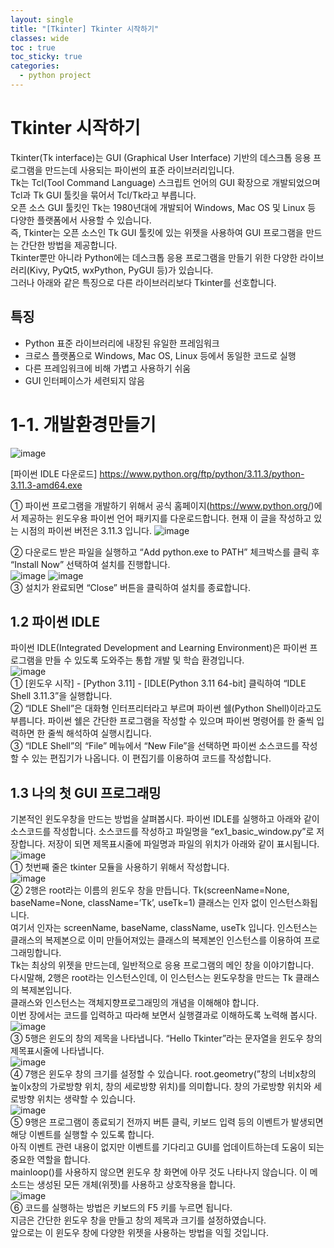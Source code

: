 ```yaml
---
layout: single
title: "[Tkinter] Tkinter 시작하기"
classes: wide
toc : true
toc_sticky: true
categories:
  - python project
---
```


# Tkinter 시작하기
Tkinter(Tk interface)는 GUI (Graphical User Interface) 기반의 데스크톱 응용 프로그램을 만드는데 사용되는 파이썬의 표준 라이브러리입니다.  
Tk는 Tcl(Tool Command Language) 스크립트 언어의 GUI 확장으로 개발되었으며 Tcl과  Tk GUI 툴킷을 묶어서 Tcl/Tk라고 부릅니다.  
오픈 소스 GUI 툴킷인 Tk는 1980년대에 개발되어 Windows, Mac OS 및 Linux 등 다양한 플랫폼에서 사용할 수 있습니다.  
즉, Tkinter는 오픈 소스인 Tk GUI 툴킷에 있는 위젯을 사용하여 GUI 프로그램을 만드는 간단한 방법을 제공합니다.  
Tkinter뿐만 아니라 Python에는 데스크톱 응용 프로그램을 만들기 위한 다양한 라이브러리(Kivy, PyQt5, wxPython, PyGUI 등)가 있습니다.  
그러나 아래와 같은 특징으로 다른 라이브러리보다 Tkinter를 선호합니다.  

## 특징  
 + Python 표준 라이브러리에 내장된 유일한 프레임워크  
 + 크로스 플랫폼으로 Windows, Mac OS, Linux 등에서 동일한 코드로  실행  
 + 다른 프레임워크에 비해 가볍고 사용하기 쉬움  
 + GUI 인터페이스가 세련되지 않음  


# 1-1. 개발환경만들기

![image](https://github.com/kig2929kig/kig2929kig.github.io/assets/47412229/6efc69f1-5291-4569-aff0-f76db73bb6f0)

[파이썬  IDLE 다운로드] https://www.python.org/ftp/python/3.11.3/python-3.11.3-amd64.exe

① 파이썬 프로그램을 개발하기 위해서 공식 홈페이지(https://www.python.org/)에서 제공하는 윈도우용 파이썬 언어 패키지를 다운로드합니다. 현재 이 글을 작성하고 있는 시점의 파이썬 버전은 3.11.3 입니다.
![image](https://github.com/kig2929kig/kig2929kig.github.io/assets/47412229/a4d8994e-6963-4dce-a661-d0b23f7c6210)

② 다운로드 받은 파일을 실행하고 “Add python.exe to PATH” 체크박스를 클릭 후 “Install Now” 선택하여 설치를 진행합니다.  
![image](https://github.com/kig2929kig/kig2929kig.github.io/assets/47412229/4b373f6f-da3f-43ca-a595-19a04991ad1f)
![image](https://github.com/kig2929kig/kig2929kig.github.io/assets/47412229/9de4ba92-0f23-46be-a239-5713d041db93)  
③ 설치가 완료되면 “Close” 버튼을 클릭하여 설치를 종료합니다.  

## 1.2 파이썬 IDLE  
파이썬 IDLE(Integrated Development and Learning Environment)은 파이썬 프로그램을 만들 수 있도록 도와주는 통합 개발 및 학습 환경입니다.  
![image](https://github.com/kig2929kig/kig2929kig.github.io/assets/47412229/e231589b-25c0-482b-984b-0e908b0640b2)  
① [윈도우 시작] - [Python 3.11] - [IDLE(Python 3.11 64-bit] 클릭하여 “IDLE Shell 3.11.3”을 실행합니다.  
②  “IDLE Shell”은 대화형 인터프리터라고 부르며 파이썬 쉘(Python Shell)이라고도 부릅니다. 파이썬 쉘은 간단한 프로그램을 작성할 수 있으며 파이썬 명령어를 한 줄씩 입력하면 한 줄씩 해석하여 실행시킵니다.  
③ “IDLE Shell”의 “File” 메뉴에서 “New File”을 선택하면 파이썬 소스코드를 작성할 수 있는 편집기가 나옵니다. 이 편집기를 이용하여 코드를 작성합니다.  

## 1.3 나의 첫 GUI 프로그래밍  
기본적인 윈도우창을 만드는 방법을 살펴봅시다. 파이썬 IDLE를 실행하고 아래와 같이 소스코드를 작성합니다. 소스코드를 작성하고 파일명을 “ex1_basic_window.py”로 저장합니다. 저장이 되면 제목표시줄에 파일명과 파일의 위치가 아래와 같이 표시됩니다.  
![image](https://github.com/kig2929kig/kig2929kig.github.io/assets/47412229/4c6ea64a-91c6-4af3-945f-b69e68367ff8)  
 ① 첫번째 줄은 tkinter 모듈을 사용하기 위해서 작성합니다.  
 ![image](https://github.com/kig2929kig/kig2929kig.github.io/assets/47412229/c928af3b-fcd3-4d54-9328-18100deb3ccd)  
 ② 2행은 root라는 이름의 윈도우 창을 만듭니다. Tk(screenName=None, baseName=None, className=’Tk’, useTk=1) 클래스는 인자 없이 인스턴스화됩니다.  
 여기서 인자는 screenName, baseName, className, useTk 입니다. 인스턴스는 클래스의 복제본으로 이미 만들어져있는 클래스의 복제본인 인스턴스를 이용하여 프로그래밍합니다.  
 Tk는 최상의 위젯을 만드는데, 일반적으로 응용 프로그램의 메인 창을 이야기합니다.  
 다시말해, 2행은 root라는 인스턴스인데, 이 인스턴스는 윈도우창을 만드는 Tk 클래스의 복제본입니다.  
 클래스와 인스턴스는 객체지향프로그래밍의 개념을 이해해야 합니다.  
 이번 장에서는 코드를 입력하고 따라해 보면서 실행결과로 이해하도록 노력해 봅시다.  
 ![image](https://github.com/kig2929kig/kig2929kig.github.io/assets/47412229/dfc89a5f-af67-48b1-ac24-9a23ddff0725)  
  ③ 5행은 윈도의 창의 제목을 나타냅니다. “Hello Tkinter”라는 문자열을 윈도우 창의 제목표시줄에 나타냅니다.  
  ![image](https://github.com/kig2929kig/kig2929kig.github.io/assets/47412229/b201adaa-68cc-4c08-8636-61543f7641ae)  
  ④ 7행은 윈도우 창의 크기를 설정할 수 있습니다. root.geometry(”창의 너비x창의 높이x창의 가로방향 위치, 창의 세로방향 위치)를 의미합니다. 창의 가로방향 위치와 세로방향 위치는 생략할 수 있습니다.  
  ![image](https://github.com/kig2929kig/kig2929kig.github.io/assets/47412229/ab66472a-452e-4bc2-a827-28918b4de618)  
  ⑤ 9행은 프로그램이 종료되기 전까지 버튼 클릭, 키보드 입력 등의 이벤트가 발생되면 해당 이벤트를 실행할 수 있도록 합니다.  
  아직 이벤트 관련 내용이 없지만 이벤트를 기다리고 GUI를 업데이트하는데 도움이 되는 중요한 역할을 합니다.  
  mainloop()를 사용하지 않으면 윈도우 창 화면에 아무 것도 나타나지 않습니다. 이 메소드는 생성된 모든 개체(위젯)를 사용하고 상호작용을 합니다.  
  ![image](https://github.com/kig2929kig/kig2929kig.github.io/assets/47412229/7999e978-2b8f-4a65-8a43-9c008ae49e4a)  
  ⑥ 코드를 실행하는 방법은 키보드의 F5 키를 누르면 됩니다.  
  지금은 간단한 윈도우 창을 만들고 창의 제목과 크기를 설정하였습니다.  
  앞으로는 이 윈도우 창에 다양한 위젯을 사용하는 방법을 익힐 것입니다.  
  








  




